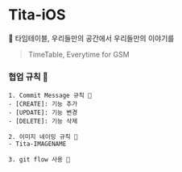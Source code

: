 # Tita-iOS

🙉 타임테이블, 우리들만의 공간에서 우리들만의 이야기를

> TimeTable, Everytime for GSM

### 협업 규칙 🐒

```
1. Commit Message 규칙 🙊
- [CREATE]: 기능 추가
- [UPDATE]: 기능 변경
- [DELETE]: 기능 삭제

2. 이미지 네이밍 규칙 🙊
- Tita-IMAGENAME

3. git flow 사용 🙊
```
